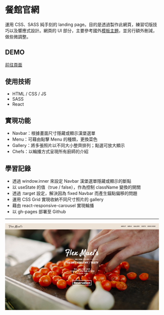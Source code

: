 # 餐館官網
運用 CSS、SASS 純手刻的 landing page。目的是透過製作此網頁，練習切版技巧以及響應式設計。網頁的 UI 部分，主要參考國外[模板主題](http://www.themezaa.com/html/leadgen/demo/restaurant/index.html)，並另行額外刪減，做些微調整。

## DEMO
[前往頁面](https://wangyiwei0108.github.io/react-restaurant-website/)

## 使用技術
- HTML / CSS / JS
- SASS
- React

## 實現功能
- Navbar：根據畫面尺寸隱藏或顯示漢堡選單
- Menu：可藉由點擊 Menu 的種類，更換菜色
- Gallery：將多張照片以不同大小整齊排列；點選可放大顯示
- Chefs：以輪播方式呈現所有廚師的介紹

## 學習記錄
- 透過 window.inner 來設定 Navbar 漢堡選單隱藏或顯示的斷點
- 以 useState 的值（true / false），作為控制 className 變換的開關
- 透過 :target 設定，解決因為 fixed Navbar 而產生錨點偏移的問題
- 運用 CSS Grid 實現收納不同尺寸照片的 gallery
- 藉由 react-responsive-carousel 實現輪播
- 以 gh-pages 部署至 Github
---
![GITHUB](https://github.com/wangyiwei0108/react-restaurant-website/blob/master/src/assets/res.png)